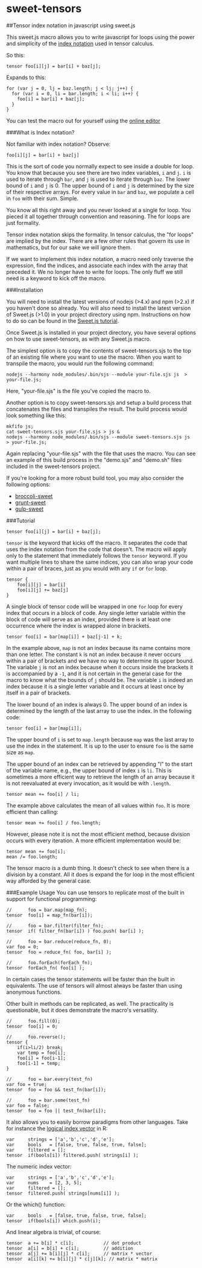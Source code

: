 # sweet-tensors
##Tensor index notation in javascript using sweet.js

This sweet.js macro allows you to write javascript for loops using the power and simplicity of the [index notation](https://en.wikipedia.org/wiki/Ricci_calculus) used in tensor calculus.

So this:

	tensor foo[i][j] = bar[i] + baz[j];

Expands to this:

	for (var j = 0, lj = baz.length; j < lj; j++) {
	  for (var i = 0, li = bar.length; i < li; i++) {
	    foo[i] = bar[i] + baz[j];
	  }
	}

You can test the macro out for yourself using the [online editor](http://sweetjs.org/browser/editor.html#%0A%0Asyntax%20tensor%20=%20(%20function()%20%7B%0A%0A%20%20let%20length_lookup%20=%20%7B%20%0A%20%20%20%20a:#%60la%60,%20b:#%60lb%60,%20c:#%60lc%60,%20d:#%60ld%60,%20e:#%60le%60,%20f:#%60lf%60,%20g:#%60lg%60,%20h:#%60lh%60,%20i:#%60li%60,%20%0A%20%20%20%20j:#%60lj%60,%20k:#%60lk%60,%20l:#%60ll%60,%20m:#%60lm%60,%20n:#%60ln%60,%20o:#%60lo%60,%20p:#%60lp%60,%20q:#%60lq%60,%20r:#%60lr%60,%20%0A%20%20%20%20s:#%60ls%60,%20t:#%60lt%60,%20u:#%60lu%60,%20v:#%60lv%60,%20w:#%60lw%60,%20x:#%60lx%60,%20y:#%60ly%60,%20z:#%60lz%60,%20%0A%20%20%7D;%0A%20%20let%20temp_variables%20=%20%5B%0A%20%20%20%20#%60$a%60,%20#%60$b%60,%20#%60$c%60,%20#%60$d%60,%20#%60$e%60,%20#%60$f%60,%20#%60$g%60,%20#%60$h%60,%20#%60$i%60,%20%0A%20%20%20%20#%60$j%60,%20#%60$k%60,%20#%60$l%60,%20#%60$m%60,%20#%60$n%60,%20#%60$o%60,%20#%60$p%60,%20#%60$q%60,%20#%60$r%60,%20%0A%20%20%20%20#%60$s%60,%20#%60$t%60,%20#%60$u%60,%20#%60$v%60,%20#%60$w%60,%20#%60$x%60,%20#%60$y%60,%20#%60$z%60,%20%0A%20%20%5D%0A%20%20let%20operators%20=%20%5B'+','-','*','/',',','.','&','%7C','%25','&&','%7C%7C'%5D;%0A%0A%20%20//%20check%20for%20any%20token%20that%20can%20belong%20to%20an%20indexible%20expression%0A%20%20//%20an%20indexible%20expression%20is%20for%20instance%20%22this.foo%5Bi%5D.getBar()%5Bj%5D%22%0A%20%20let%20isIndexible%20=%20function(token)%20%7B%0A%20%20%20%20return%20%20token.isBrackets()%20%7C%7C%20%0A%20%20%20%20%20%20%20%20%20%20%20%20token.isParens()%20%7C%7C%20%0A%20%20%20%20%20%20%20%20%20%20%20%20token.isIdentifier()%20%7C%7C%20%0A%20%20%20%20%20%20%20%20%20%20%20%20token.val()%20===%20'.';%0A%20%20%7D%0A%0A%20%20let%20isTensorIndex%20=%20function(token,%20subtokens)%20%7B%0A%20%20%20%20return%20%20token.isBrackets()%20&&%0A%20%20%20%20%20%20%20%20%20%20%20%20subtokens.length%20===%201%20&&%20%0A%20%20%20%20%20%20%20%20%20%20%20%20length_lookup%5Bsubtokens%5B0%5D.val()%5D%20!==%20void%200;%0A%20%20%7D%0A%0A%20%20//%20returns%20all%20tokens%20to%20the%20end%20of%20the%20file%20or%20block,%20whichever%20comes%20first%0A%20%20let%20tokenize%20=%20function(ctx)%20%7B%0A%20%20%20%20let%20tokens%20=%20%5B%5D;%0A%20%20%20%20let%20token;%0A%20%20%20%20while(token%20=%20ctx.next().value)%7B%0A%20%20%20%20%20%20tokens.push(token)%0A%20%20%20%20%7D%0A%20%20%20%20ctx.reset();%0A%20%20%20%20return%20tokens;%0A%20%20%7D%0A%0A%20%20let%20parse_statement%20=%20function(tokens,%20pos)%7B%0A%20%20%20%20let%20binary%20=%20%5B'.','+','-','/','*','%25','%3C','%3E','&','%7C','%5E','&&','%7C%7C','~','%3C%3C','%3E%3E','%3E%3E%3E'%5D;%0A%20%20%20%20let%20unary%20=%20%5B'++',%20'--'%5D;%0A%20%20%20%20let%20statement%20=%20%5B%5D;%0A%0A%20%20%20%20let%20token,%20prev_token;%0A%20%20%20%20let%20line,%20prev_line;%0A%20%20%20%20for%20(let%20i%20=%20pos;%20i%20%3C%20tokens.length;%20i++)%20%7B%0A%20%20%20%20%20%20token%20=%20tokens%5Bi%5D;%0A%20%20%20%20%20%20%0A%20%20%20%20%20%20line%20=%20token.lineNumber();%0A%0A%20%20%20%20%20%20if%20(line%20!==%20prev_line%20&&%20%0A%20%20%20%20%20%20%20%20%20%20prev_line%20!==%20void%200%20&&%0A%20%20%20%20%20%20%20%20%20!token.isDelimiter()%20&&%20%0A%20%20%20%20%20%20%20%20%20%20binary.indexOf(token.val())%20===%20-1%20&&%20%0A%20%20%20%20%20%20%20%20%20%20binary.indexOf(prev_token.val())%20===%20-1%20&&%20%0A%20%20%20%20%20%20%20%20%20%20unary.indexOf(prev_token.val())%20===%20-1)%7B%0A%20%20%20%20%20%20%20%20%20%20%20%20%20%20break;%0A%20%20%20%20%20%20%7D%0A%20%20%20%20%20%20%0A%20%20%20%20%20%20prev_line%20%20=%20line;%0A%20%20%20%20%20%20prev_token%20=%20token;%0A%20%20%20%20%20%20statement.push(token);%0A%20%20%20%20%20%20%0A%20%20%20%20%20%20if(token.val()%20===%20';')%20break;%0A%20%20%20%20%7D%0A%20%20%20%20return%20statement;%0A%20%20%7D%20//%20end%20parse_statement()%0A%0A%20%20//%20returns%20all%20tokens%20to%20the%20end%20of%20the%20file%20or%20block,%20whichever%20comes%20first%0A%20%20let%20parse_statements%20=%20function(tokens)%20%7B%0A%20%20%20%20let%20statements%20=%20%5B%5D;%0A%20%20%20%20for%20(let%20i=0;%20i%20%3C%20tokens.length;%20)%20%7B%0A%20%20%20%20%20%20let%20statement%20=%20parse_statement(tokens,%20i);%0A%20%20%20%20%20%20statements.push(statements);%0A%20%20%20%20%20%20i%20+=%20statement.length;%0A%20%20%20%20%7D%0A%20%20%20%20return%20statements;%0A%20%20%7D%0A%0A%20%20let%20consume_tokens%20=%20function(ctx,%20tokens)%7B%0A%20%20%20%20let%20token;%0A%20%20%20%20for%20(var%20i%20=%200;%20i%20%3C%20tokens.length;%20i++)%20%7B%0A%20%20%20%20%20%20if(!ctx.next())%20%7B%0A%20%20%20%20%20%20%20%20break;%0A%20%20%20%20%20%20%7D%0A%20%20%20%20%7D%0A%20%20%7D%0A%0A%20%20let%20get_indices%20=%20function(tokens,%20indices,%20indices_to_arrays)%20%7B%0A%0A%20%20%20%20let%20subtokens%20=%20%5B%5D;%0A%20%20%20%20let%20last_indexible%20=%20%5B%5D;%0A%0A%20%20%20%20for%20(var%20i%20=%200;%20i%20%3C%20tokens.length;%20i++)%20%7B%0A%20%20%20%20%20%20let%20token%20=%20tokens%5Bi%5D;%0A%0A%20%20%20%20%20%20if%20(token.isDelimiter())%7B%0A%20%20%20%20%20%20%20%20subtokens%20=%20tokenize(token.inner());%0A%20%20%20%20%20%20%20%20get_indices(subtokens,%20indices,%20indices_to_arrays);%0A%20%20%20%20%20%20%7D%0A%0A%20%20%20%20%20%20//%20check%20for%20tensor%20index%20within%20%5B%5D%0A%20%20%20%20%20%20if%20(isTensorIndex(token,%20subtokens))%7B%0A%20%20%20%20%20%20%20%20%20%20let%20index%20=%20subtokens%5B0%5D;%0A%20%20%20%20%20%20%20%20%20%20indices%5Bindex.val()%5D%20=%20index;%0A%20%20%20%20%20%20%20%20%20%20indices_to_arrays%5Bindex.val()%5D%20=%20last_indexible.slice(0);%0A%20%20%20%20%20%20%7D%0A%0A%20%20%20%20%20%20//%20compile%20a%20list%20of%20array%20values%20formed%20over%20multiple%20tokens,%0A%20%20%20%20%20%20//%20%20e.g.%20this.foo%5Bi%5D.getBar()%5Bj%5D%0A%20%20%20%20%20%20if%20(isIndexible(token))%20%7B%0A%20%20%20%20%20%20%20%20%20%20last_indexible.push(token);%0A%20%20%20%20%20%20%7D%20else%20%7B%0A%20%20%20%20%20%20%20%20%20%20last_indexible%20=%20%5B%5D;%0A%20%20%20%20%20%20%7D%0A%20%20%20%20%7D%0A%20%20%7D%0A%0A%0A%0A%20%20return%20function%20(ctx)%20%7B%0A%20%20%20%20let%20indices%20=%20%7B%7D;%0A%20%20%20%20let%20indices_to_arrays%20=%20%7B%7D;%0A%0A%20%20%20%20let%20tokens%20=%20tokenize(ctx);%0A%20%20%20%20let%20consumed;%0A%20%20%20%20if(tokens%5B0%5D.isBraces())%7B%0A%20%20%20%20%20%20consumed%20=%20%5Btokens%5B0%5D%5D;%0A%20%20%20%20%20%20tokens%20=%20tokenize(tokens%5B0%5D.inner());%0A%20%20%20%20%7D%20else%20%7B%0A%20%20%20%20%20%20tokens%20=%20parse_statement(%20tokens,%200%20);%0A%20%20%20%20%20%20consumed%20=%20tokens;%0A%20%20%20%20%7D%0A%0A%20%20%20%20consume_tokens(ctx,%20consumed);%0A%0A%20%20%20%20get_indices(tokens,%20indices,%20indices_to_arrays);%0A%0A%20%20%20%20let%20statement%20=%20#%60%60;%0A%20%20%20%20for%20(let%20token%20of%20tokens)%7B%0A%20%20%20%20%20%20statement%20=%20#%60$%7Bstatement%7D%20$%7Btoken%7D%60;%0A%20%20%20%20%7D%0A%20%20%20%20let%20loop%20=%20statement;%0A%20%20%20%20for%20(let%20index_str%20of%20Object.keys(indices))%7B%0A%20%20%20%20%20%20let%20index%20=%20indices%5Bindex_str%5D;%0A%20%20%20%20%20%20let%20length%20=%20length_lookup%5Bindex_str%5D;%0A%20%20%20%20%20%20let%20array%20=%20indices_to_arrays%5Bindex_str%5D;%0A%20%20%20%20%20%20loop%20=%20#%60for(var%20$%7Bindex%7D=0,%20$%7Blength%7D=$%7Barray%7D.length;%20$%7Bindex%7D%20%3C%20$%7Blength%7D;%20$%7Bindex%7D++)%20%7B%20$%7Bloop%7D%20%7D%60;%0A%20%20%20%20%7D%0A%20%20%20%20%0A%20%20%20%20return%20loop;%0A%20%20%20%20//%20return%20#%60boo%60;%0A%20%20%7D%0A%7D)();%0A%0Atensor%20foo%5Bi%5D%5Bj%5D%20=%20bar%5Bi%5D%20+%20baz%5Bj%5D;%0A%0A)

###What is Index notation?

Not familiar with index notation? Observe:

    foo[i][j] = bar[i] + baz[j]

This is the sort of code you normally expect to see inside a double for loop. You know that because you see there are two index variables, `i` and `j`. `i` is used to iterate through `bar`, and `j` is used to iterate through `baz`. The lower bound of `i` and `j` is 0. The upper bound of `i` and `j` is determined by the size of their respective arrays. For every value in `bar` and `baz`, we populate a cell in `foo` with their sum. Simple. 

You know all this right away and you never looked at a single for loop. You pieced it all together through convention and reasoning. The for loops are just formality.

Tensor index notation skips the formality. In tensor calculus, the "for loops" are implied by the index. There are a few other rules that govern its use in mathematics, but for our sake we will ignore them.

If we want to implement this index notation, a macro need only traverse the expression, find the indices, and associate each index with the array that preceded it. We no longer have to write for loops. The only fluff we still need is a keyword to kick off the macro. 

###Installation

You will need to install the latest versions of nodejs (>4.x) and npm (>2.x) if you haven't done so already. You will also need to install the latest version of Sweet.js (>1.0) in your project directory using npm. Instructions on how to do so can be found in the [Sweet.js tutorial](http://sweetjs.org/doc/1.0/tutorial.html). 

Once Sweet.js is installed in your project directory, you have several options on how to use sweet-tensors, as with any Sweet.js macro. 

The simplest option is to copy the contents of sweet-tensors.sjs to the top of an existing file where you want to use the macro. When you want to transpile the macro, you would run the following command:

	nodejs --harmony node_modules/.bin/sjs --module your-file.sjs js  > your-file.js;

Here, "your-file.sjs" is the file you've copied the macro to.

Another option is to copy sweet-tensors.sjs and setup a build process that concatenates the files and transpiles the result. The build process would look something like this:

	mkfifo js;
	cat sweet-tensors.sjs your-file.sjs > js &
	nodejs --harmony node_modules/.bin/sjs --module sweet-tensors.sjs js  > your-file.js;

Again replacing "your-file.sjs" with the file that uses the macro. You can see an example of this build process in the "demo.sjs" and "demo.sh" files included in the sweet-tensors project.

If you're looking for a more robust build tool, you may also consider the following options:

- [broccoli-sweet](https://github.com/sindresorhus/broccoli-sweetjs)
- [grunt-sweet](https://github.com/natefaubion/grunt-sweet.js)
- [gulp-sweet](https://github.com/jlongster/gulp-sweetjs)

###Tutorial

	tensor foo[i][j] = bar[i] + baz[j];

`tensor` is the keyword that kicks off the macro. It separates the code that uses the index notation from the code that doesn't. The macro will apply only to the statement that immediately follows the `tensor` keyword. If you want multiple lines to share the same indices, you can also wrap your code within a pair of braces, just as you would with any `if` or `for` loop. 

	tensor {
		foo[i][j] = bar[i]
		foo[i][j] += baz[j]
	}

A single block of tensor code will be wrapped in one `for` loop for every index that occurs in a block of code. Any single letter variable within the block of code will serve as an index, provided there is at least one occurrence where the index is wrapped alone in brackets. 

	tensor foo[i] = bar[map[i]] + baz[j-1] + k;

In the example above, `map` is not an index because its name contains more than one letter. The constant `k` is not an index because it never occurs within a pair of brackets and we have no way to determine its upper bound. The variable `j` is not an index because when it occurs inside the brackets it is accompanied by a `-1`, and it is not certain in the general case for the macro to know what the bounds of `j` should be. The variable `i` is indeed an index because it is a single letter variable and it occurs at least once by itself in a pair of brackets. 

The lower bound of an index is always 0. The upper bound of an index is determined by the length of the last array to use the index. In the following code:

	tensor foo[i] = bar[map[i]];

The upper bound of `i` is set to `map.length` because `map` was the last array to use the index in the statement. It is up to the user to ensure `foo` is the same size as `map`.

The upper bound of an index can be retrieved by appending "l" to the start of the variable name, e.g., the upper bound of index `i` is `li`. This is sometimes a more efficient way to retrieve the length of an array because it is not reevaluated at every invocation, as it would be with `.length`.

	tensor mean += foo[i] / li;

The example above calculates the mean of all values within `foo`. It is more efficient than calling:

	tensor mean += foo[i] / foo.length;

However, please note it is not the most efficient method, because division occurs with every iteration. A more efficient implementation would be:

	tensor mean += foo[i];
	mean /= foo.length;

The tensor macro is a dumb thing. It doesn't check to see when there is a division by a constant. All it does is expand the for loop in the most efficient way afforded by the general case.

###Example Usage
You can use tensors to replicate most of the built in support for functional programming:

	// 		foo = bar.map(map_fn);
	tensor 	foo[i] = map_fn(bar[i]);

	// 		foo = bar.filter(filter_fn);
	tensor 	if( filter_fn(bar[i]) ) foo.push( bar[i] );

	//      foo = bar.reduce(reduce_fn, 0);
	var foo = 0;
	tensor 	foo = reduce_fn( foo, bar[i] );
	
	//		foo.forEach(forEach_fn);
	tensor 	forEach_fn( foo[i] );

In certain cases the tensor statements will be faster than the built in equivalents. The use of tensors will almost always be faster than using anonymous functions.

Other built in methods can be replicated, as well. The practicality is questionable, but it does demonstrate the macro's versatility.

	// 		foo.fill(0);
	tensor 	foo[i] = 0;

	// 		foo.reverse();
	tensor {
		if(i>li/2) break;
		var temp = foo[i];
		foo[i] = foo[i-1];
		foo[i-1] = temp;
	}

	//		foo = bar.every(test_fn)
	var foo = true;
	tensor 	foo = foo && test_fn(bar[i]);

	//		foo = bar.some(test_fn)
	var foo = false;
	tensor 	foo = foo || test_fn(bar[i]);

It also allows you to easily borrow paradigms from other languages. Take for instance the [logical index vector](http://www.r-tutor.com/r-introduction/vector/logical-index-vector) in R:

	var		strings = ['a','b','c','d','e'];
	var		bools 	= [false, true, false, true, false];
	var 	filtered = [];
	tensor 	if(bools[i]) filtered.push( strings[i] );

The numeric index vector:

	var		strings = ['a','b','c','d','e'];
	var		nums 	= [2, 3, 5];
	var 	filtered = [];
	tensor 	filtered.push( strings[nums[i]] );

Or the which() function:

	var		bools 	= [false, true, false, true, false];
	tensor 	if(bools[i]) which.push(i);

And linear algebra is trivial, of course:

	tensor 	a += b[i] * c[i]; 			// dot product
	tensor 	a[i] = b[i] + c[i]; 		// addition
	tensor 	a[j] += b[i][j] * c[i]; 	// matrix * vector
	tensor 	a[i][k] += b[i][j] * c[j][k]; // matrix * matrix

